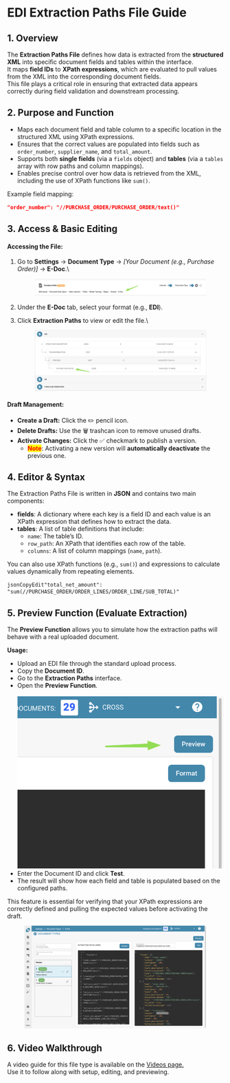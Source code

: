 # EDI Extraction Paths File Guide

## 1. Overview

The **Extraction Paths File** defines how data is extracted from the **structured XML** into specific document fields and tables within the interface.\
It maps **field IDs** to **XPath expressions**, which are evaluated to pull values from the XML into the corresponding document fields.\
This file plays a critical role in ensuring that extracted data appears correctly during field validation and downstream processing.

## 2. Purpose and Function

* Maps each document field and table column to a specific location in the structured XML using XPath expressions.
* Ensures that the correct values are populated into fields such as `order_number`, `supplier_name`, and `total_amount`.
* Supports both **single fields** (via a `fields` object) and **tables** (via a `tables` array with row paths and column mappings).
* Enables precise control over how data is retrieved from the XML, including the use of XPath functions like `sum()`.

Example field mapping:

```json
"order_number": "//PURCHASE_ORDER/PURCHASE_ORDER/text()"
```

## 3. Access & Basic Editing

#### **Accessing the File:**

1.  Go to **Settings** → **Document Type** → _\[Your Document (e.g., Purchase Order)]_ → **E-Doc**.\


    <figure><img src="../../../../../../.gitbook/assets/image (3).png" alt=""><figcaption></figcaption></figure>
2. Under the **E-Doc** tab, select your format (e.g., **EDI**).
3.  Click **Extraction Paths** to view or edit the file.\


    <figure><img src="../../../../../../.gitbook/assets/image (12).png" alt=""><figcaption></figcaption></figure>

#### **Draft Management:**

* **Create a Draft:** Click the ✏️ pencil icon.
* **Delete Drafts:** Use the 🗑️ trashcan icon to remove unused drafts.
* **Activate Changes:** Click the ✅ checkmark to publish a version.
  * <mark style="color:red;">**Note**</mark>: Activating a new version will **automatically deactivate** the previous one.

## 4. Editor & Syntax

The Extraction Paths File is written in **JSON** and contains two main components:

* **fields**: A dictionary where each key is a field ID and each value is an XPath expression that defines how to extract the data.
* **tables**: A list of table definitions that include:
  * `name`: The table’s ID.
  * `row_path`: An XPath that identifies each row of the table.
  * `columns`: A list of column mappings (`name`, `path`).

You can also use XPath functions (e.g., `sum()`) and expressions to calculate values dynamically from repeating elements.

```
jsonCopyEdit"total_net_amount": "sum(//PURCHASE_ORDER/ORDER_LINES/ORDER_LINE/SUB_TOTAL)"
```

## 5. Preview Function (Evaluate Extraction)

The **Preview Function** allows you to simulate how the extraction paths will behave with a real uploaded document.

**Usage:**

* Upload an EDI file through the standard upload process.
* Copy the **Document ID**.
* Go to the **Extraction Paths** interface.
* Open the **Preview Function**.\
  \
  ![](<../../../../../../.gitbook/assets/image (7).png>)
* Enter the Document ID and click **Test**.
* The result will show how each field and table is populated based on the configured paths.

This feature is essential for verifying that your XPath expressions are correctly defined and pulling the expected values before activating the draft.

<figure><img src="../../../../../../.gitbook/assets/image (11).png" alt=""><figcaption></figcaption></figure>

## 6. Video Walkthrough

A video guide for this file type is available on the  [Videos page.](edi-videos.md)\
Use it to follow along with setup, editing, and previewing.
